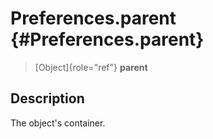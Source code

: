 Preferences.parent {#Preferences.parent}
==================

> [Object]{role="ref"} **parent**

Description
-----------

The object\'s container.
